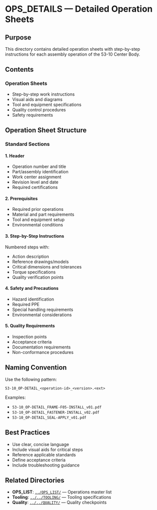 # OPS_DETAILS — Detailed Operation Sheets

## Purpose

This directory contains detailed operation sheets with step-by-step instructions for each assembly operation of the 53-10 Center Body.

## Contents

### Operation Sheets
- Step-by-step work instructions
- Visual aids and diagrams
- Tool and equipment specifications
- Quality control procedures
- Safety requirements

## Operation Sheet Structure

### Standard Sections

#### 1. Header
- Operation number and title
- Part/assembly identification
- Work center assignment
- Revision level and date
- Required certifications

#### 2. Prerequisites
- Required prior operations
- Material and part requirements
- Tool and equipment setup
- Environmental conditions

#### 3. Step-by-Step Instructions
Numbered steps with:
- Action description
- Reference drawings/models
- Critical dimensions and tolerances
- Torque specifications
- Quality verification points

#### 4. Safety and Precautions
- Hazard identification
- Required PPE
- Special handling requirements
- Environmental considerations

#### 5. Quality Requirements
- Inspection points
- Acceptance criteria
- Documentation requirements
- Non-conformance procedures

## Naming Convention

Use the following pattern:
```
53-10_OP-DETAIL_<operation-id>_<version>.<ext>
```

Examples:
- `53-10_OP-DETAIL_FRAME-F05-INSTALL_v01.pdf`
- `53-10_OP-DETAIL_FASTENER-INSTALL_v02.pdf`
- `53-10_OP-DETAIL_SEAL-APPLY_v01.pdf`

## Best Practices

- Use clear, concise language
- Include visual aids for critical steps
- Reference applicable standards
- Define acceptance criteria
- Include troubleshooting guidance

## Related Directories

- **OPS_LIST**: [`../OPS_LIST/`](../OPS_LIST/) — Operations master list
- **Tooling**: [`../../TOOLING/`](../../TOOLING/) — Tooling specifications
- **Quality**: [`../../QUALITY/`](../../QUALITY/) — Quality checkpoints
